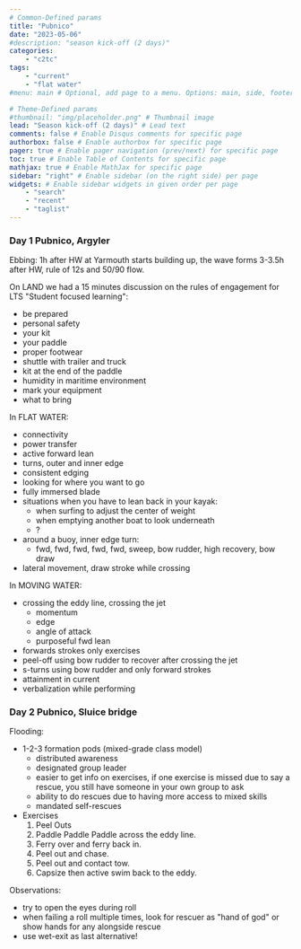```yaml
---
# Common-Defined params
title: "Pubnico"
date: "2023-05-06"
#description: "season kick-off (2 days)"
categories:
    - "c2tc"
tags:
    - "current"
    - "flat water"
#menu: main # Optional, add page to a menu. Options: main, side, footer

# Theme-Defined params
#thumbnail: "img/placeholder.png" # Thumbnail image
lead: "Season kick-off (2 days)" # Lead text
comments: false # Enable Disqus comments for specific page
authorbox: false # Enable authorbox for specific page
pager: true # Enable pager navigation (prev/next) for specific page
toc: true # Enable Table of Contents for specific page
mathjax: true # Enable MathJax for specific page
sidebar: "right" # Enable sidebar (on the right side) per page
widgets: # Enable sidebar widgets in given order per page
    - "search"
    - "recent"
    - "taglist"
---
```


### Day 1 Pubnico, Argyler

Ebbing: 1h after HW at Yarmouth starts building up, the wave forms 3-3.5h after HW, rule of 12s and 50/90 flow.

On LAND we had a 15 minutes discussion on the rules of engagement for LTS "Student focused learning":

-   be prepared
-   personal safety
-   your kit
-   your paddle
-   proper footwear
-   shuttle with trailer and truck
-   kit at the end of the paddle
-   humidity in maritime environment
-   mark your equipment
-   what to bring

In FLAT WATER:

-   connectivity
-   power transfer
-   active forward lean
-   turns, outer and inner edge
-   consistent edging
-   looking for where you want to go
-   fully immersed blade
-   situations when you have to lean back in your kayak:
    -   when surfing to adjust the center of weight
    -   when emptying another boat to look underneath
    -   ?
-   around a buoy, inner edge turn:
    -   fwd, fwd, fwd, fwd, fwd, sweep, bow rudder, high recovery, bow draw
-   lateral movement, draw stroke while crossing

In MOVING WATER:

-   crossing the eddy line, crossing the jet
    -   momentum
    -   edge
    -   angle of attack
    -   purposeful fwd lean
-   forwards strokes only exercises
-   peel-off using bow rudder to recover after crossing the jet
-   s-turns using bow rudder and only forward strokes
-   attainment in current
-   verbalization while performing

### Day 2 Pubnico, Sluice bridge

Flooding:

-   1-2-3 formation pods (mixed-grade class model)
    -   distributed awareness
    -   designated group leader
    -   easier to get info on exercises, if one exercise is missed due to say a rescue, you still have someone in your own group to ask
    -   ability to do rescues due to having more access to mixed skills
    -   mandated self-rescues
-   Exercises
    1.  Peel Outs
    2.  Paddle Paddle Paddle across the eddy line.
    3.  Ferry over and ferry back in.
    4.  Peel out and chase.
    5.  Peel out and contact tow.
    6.  Capsize then active swim back to the eddy.

Observations:

-   try to open the eyes during roll
-   when failing a roll multiple times, look for rescuer as "hand of god" or show hands for any alongside rescue
-   use wet-exit as last alternative!
